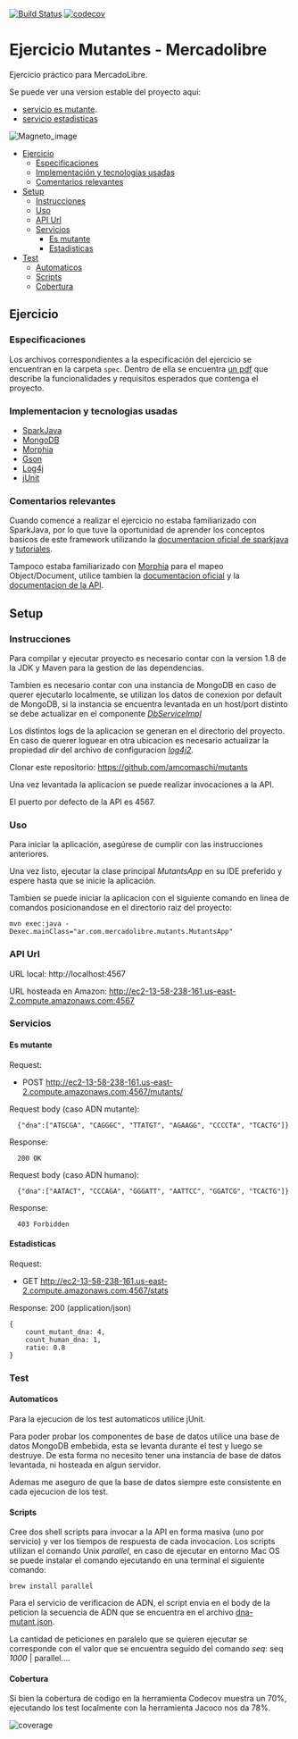 [![Build Status](https://travis-ci.org/amcomaschi/mutants.svg?branch=master)](https://travis-ci.org/amcomaschi/mutants)
[![codecov](https://codecov.io/gh/amcomaschi/mutants/branch/master/graph/badge.svg)](https://codecov.io/gh/amcomaschi/mutants)
# Ejercicio Mutantes - Mercadolibre

Ejercicio práctico para MercadoLibre. 

Se puede ver una version estable del proyecto aqui:

- [servicio es mutante](http://ec2-13-58-238-161.us-east-2.compute.amazonaws.com:4567/mutants/).
- [servicio estadisticas](http://ec2-13-58-238-161.us-east-2.compute.amazonaws.com:4567/stats)

![Magneto_image](doc/images/magneto.jpg)

- [Ejercicio](#ejercicio)
  - [Especificaciones](#especificaciones)
  - [Implementación y tecnologias usadas](#implementaci%C3%B3n-y-tecnologias-usadas)
  - [Comentarios relevantes](#comentarios-relevantes)
- [Setup](#setup)
  - [Instrucciones](#instrucciones)
  - [Uso](#uso)
  - [API Url](#api)
  - [Servicios](#servicios)
    - [Es mutante](#es-mutante)
    - [Estadisticas](#estadisticas)
- [Test](#test)
  - [Automaticos](#automaticos)
  - [Scripts](#scripts)
  - [Cobertura](#cobertura)

## Ejercicio

### Especificaciones

Los archivos correspondientes a la especificación del ejercicio se encuentran en la carpeta `spec`. Dentro de ella
se encuentra [un pdf](./spec/Examen%20Mercadolibre%202017.pdf) que describe la funcionalidades y requisitos esperados
que contenga el proyecto.

### Implementacion y tecnologias usadas

- [SparkJava](http://sparkjava.com)
- [MongoDB](https://www.mongodb.com)
- [Morphia](https://mongodb.github.io/morphia/)
- [Gson](https://github.com/google/gson)
- [Log4j](https://logging.apache.org/log4j/2.x/)
- [jUnit](http://junit.org/junit5/)

### Comentarios relevantes
Cuando comence a realizar el ejercicio no estaba familiarizado con SparkJava, por lo que tuve la oportunidad de aprender
los conceptos basicos de este framework utilizando la [documentacion oficial de sparkjava](http://sparkjava.com/documentation) y 
[tutoriales](http://sparkjava.com/tutorials/).

Tampoco estaba familiarizado con [Morphia](https://mongodb.github.io/morphia/) para el mapeo Object/Document, utilice 
tambien la [documentacion oficial](http://mongodb.github.io/morphia/1.3/) y la 
[documentacion de la API](http://mongodb.github.io/morphia/1.3/javadoc/).


## Setup

### Instrucciones
Para compilar y ejecutar proyecto es necesario contar con la version 1.8 de la JDK y Maven para la gestion de las dependencias.

Tambien es necesario contar con una instancia de MongoDB en caso de querer ejecutarlo localmente, se utilizan los datos de conexion por default de MongoDB, 
si la instancia se encuentra levantada en un host/port distinto se debe actualizar en el componente
_[DbServiceImpl](./src/main/java/ar/com/mercadolibre/mutants/services/impl/DbServiceImpl.java)_


Los distintos logs de la aplicacion se generan en el directorio del proyecto.
En caso de querer loguear en otra ubicacion es necesario actualizar la propiedad _*dir*_ del archivo de configuracion _[log4j2](./src/main/resources/log4j2.xml)_.

Clonar este repositorio: https://github.com/amcomaschi/mutants

Una vez levantada la aplicacion se puede realizar invocaciones a la API.

El puerto por defecto de la API es 4567.

### Uso

Para iniciar la aplicación, asegúrese de cumplir con las instrucciones anteriores. 

Una vez listo, ejecutar la clase principal _MutantsApp_ en su IDE preferido y espere hasta que se inicie la aplicación.

Tambien se puede iniciar la aplicacion con el siguiente comando en linea de comandos posicionandose en el directorio raiz
del proyecto:
```
mvn exec:java -Dexec.mainClass="ar.com.mercadolibre.mutants.MutantsApp"
```

### API Url

URL local: http://localhost:4567

URL hosteada en Amazon: http://ec2-13-58-238-161.us-east-2.compute.amazonaws.com:4567

### Servicios
#### Es mutante

Request: 
- POST http://ec2-13-58-238-161.us-east-2.compute.amazonaws.com:4567/mutants/

Request body (caso ADN mutante):

```
  {"dna":["ATGCGA", "CAGGGC", "TTATGT", "AGAAGG", "CCCCTA", "TCACTG"]}
```

Response:

```
  200 OK
```
Request body (caso ADN humano):

```
  {"dna":["AATACT", "CCCAGA", "GGGATT", "AATTCC", "GGATCG", "TCACTG"]}
```

Response:

```
  403 Forbidden
```

#### Estadisticas

Request: 
- GET http://ec2-13-58-238-161.us-east-2.compute.amazonaws.com:4567/stats

Response: 200 (application/json)

```
{
    count_mutant_dna: 4,
    count_human_dna: 1,
    ratio: 0.8
}
```

### Test

#### Automaticos

Para la ejecucion de los test automaticos utilice jUnit.

Para poder probar los componentes de base de datos utilice una base de datos MongoDB embebida, esta se levanta durante 
el test y luego se destruye.
De esta forma no necesito tener una instancia de base de datos levantada, ni hosteada en algun servidor.

Ademas me aseguro de que la base de datos siempre este consistente en cada ejecucion de los test.

#### Scripts

Cree dos shell scripts para invocar a la API en forma masiva (uno por servicio) y ver los tiempos de respuesta de cada 
invocacion.
Los scripts utilizan el comando Unix _parallel_, en caso de ejecutar en entorno Mac OS se puede instalar el comando 
ejecutando en una terminal el siguiente comando: 

```
brew install parallel
```

Para el servicio de verificacion de ADN, el script envia en el body de la peticion la secuencia de ADN que se encuentra
en el archivo [dna-mutant.json](./scripts/invoke-mutants.sh).

La cantidad de peticiones en paralelo que se quieren ejecutar se corresponde con el valor que se encuentra seguido del 
comando _seq_: seq *1000* | parallel....

#### Cobertura

Si bien la cobertura de codigo en la herramienta Codecov muestra un 70%, ejecutando los test localmente con la herramienta
Jacoco nos da 78%.

![coverage](./doc/images/coverage.png)
